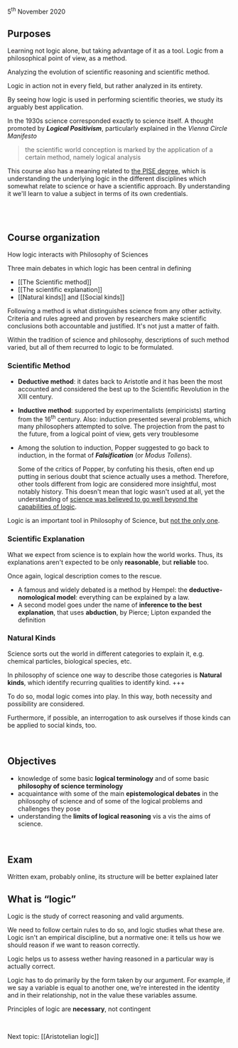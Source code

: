 ---
---

<p class="date">5<sup>th</sup> November 2020</p>

## Purposes

Learning not logic alone, but taking advantage of it as a tool. Logic from a philosophical point of view, as a method.

Analyzing the evolution of scientific reasoning and scientific method.

Logic in action not in every field, but rather analyzed in its entirety.

By seeing how logic is used in performing scientific theories, we study its arguably best application.

In the 1930s science corresponded exactly to science itself. A thought promoted by ***Logical Positivism***, particularly explained in the *Vienna Circle Manifesto*

> the scientific world conception is marked by the application of a certain method, namely logical analysis

This course also has a meaning related to [the PISE degree](https://unive.it/pise), which is understanding the underlying logic in the different disciplines which somewhat relate to science or have a scientific approach. By understanding it we'll learn to value a subject in terms of its own credentials.

<br>
<br>

## Course organization

How logic interacts with Philosophy of Sciences

Three main debates in which logic has been central in defining

- [[The Scientific method]]
- [[The scientific explanation]]
- [[Natural kinds]] and [[Social kinds]]

Following a method is what distinguishes science from any other activity. Criteria and rules agreed and proven by researchers make scientific conclusions both accountable and justified. It's not just a matter of faith.

Within the tradition of science and philosophy, descriptions of such method varied, but all of them recurred to logic to be formulated.

### Scientific Method

- **Deductive method**: it dates back to Aristotle and it has been the most accounted and considered the best up to the Scientific Revolution in the XIII century.
- **Inductive method**: supported by experimentalists (empiricists) starting from the 16<sup>th</sup> century. Also: induction presented several problems, which many philosophers attempted to solve. The projection from the past to the future, from a logical point of view, gets very troublesome
- Among the solution to induction, Popper suggested to go back to induction, in the format of ***Falsification*** (or *Modus Tollens*).
    
    Some of the critics of Popper, by confuting his thesis, often end up putting in serious doubt that science actually uses a method. Therefore, other tools different from logic are considered more insightful, most notably history. This doesn't mean that logic wasn't used at all, yet the understanding of <u>science was believed to go well beyond the capabilities of logic</u>.

Logic is an important tool in Philosophy of Science, but <u>not the only one</u>.

### Scientific Explanation

What we expect from science is to explain how the world works. Thus, its explanations aren't expected to be only **reasonable**, but **reliable** too.

Once again, logical description comes to the rescue.

- A famous and widely debated is a method by Hempel: the **deductive-nomological model**: everything can be explained by a law.
- A second model goes under the name of **inference to the best explanation**, that uses **abduction**, by Pierce; Lipton expanded the definition

### Natural Kinds

Science sorts out the world in different categories to explain it, e.g. chemical particles, biological species, etc.

In philosophy of science one way to describe those categories is **Natural kinds**, which identify recurring qualities to identify kind. +++

To do so, modal logic comes into play. In this way, both necessity and possibility are considered.

Furthermore, if possible, an interrogation to ask ourselves if those kinds can be applied to social kinds, too.

<br>

## Objectives

- knowledge of some basic **logical terminology** and of some basic **philosophy of science terminology**
- acquaintance with some of the main **epistemological debates** in the philosophy of science and of some of the logical problems and challenges they pose
- understanding the **limits of logical reasoning** vis a vis the aims of science.

<br>

## Exam

Written exam, probably online, its structure will be better explained later

## What is “logic”

Logic is the study of correct reasoning and valid arguments.

We need to follow certain rules to do so, and logic studies what these are. Logic isn't an empirical discipline, but a normative one: it tells us how we should reason if we want to reason correctly.

Logic helps us to assess wether having reasoned in a particular way is actually correct.

Logic has to do primarily by the form taken by our argument. For example, if we say a variable is equal to another one, we're interested in the identity and in their relationship, not in the value these variables assume.

Principles of logic are **necessary**, not contingent

<br>

Next topic: [[Aristotelian logic]]